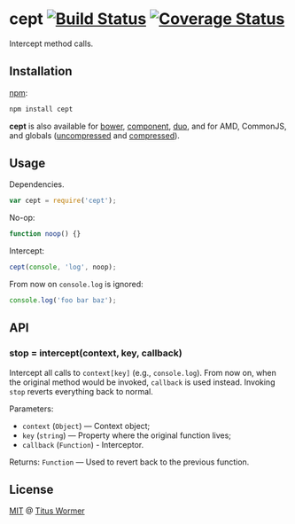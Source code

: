 # cept [![Build Status](https://img.shields.io/travis/wooorm/cept.svg?style=flat)](https://travis-ci.org/wooorm/cept) [![Coverage Status](https://img.shields.io/coveralls/wooorm/cept.svg?style=flat)](https://coveralls.io/r/wooorm/cept?branch=master)

Intercept method calls.

## Installation

[npm](https://docs.npmjs.com/cli/install):

```bash
npm install cept
```

**cept** is also available for [bower](http://bower.io/#install-packages),
[component](https://github.com/componentjs/component), [duo](http://duojs.org/#getting-started),
and for AMD, CommonJS, and globals ([uncompressed](cept.js) and
[compressed](cept.min.js)).

## Usage

Dependencies.

```javascript
var cept = require('cept');
```

No-op:

```javascript
function noop() {}
```

Intercept:

```javascript
cept(console, 'log', noop);
```

From now on `console.log` is ignored:

```javascript
console.log('foo bar baz');
```

## API

### stop = intercept(context, key, callback)

Intercept all calls to `context[key]` (e.g., `console.log`).
From now on, when the original method would be invoked, `callback`
is used instead. Invoking `stop` reverts everything back to normal.

Parameters:

*   `context` (`Object`) — Context object;
*   `key` (`string`) — Property where the original function lives;
*   `callback` (`Function`) - Interceptor.

Returns: `Function` — Used to revert back to the previous function.

## License

[MIT](LICENSE) @ [Titus Wormer](http://wooorm.com)
